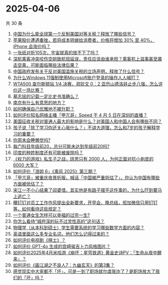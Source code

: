 # 2025-04-06

共 30 条

<!-- BEGIN -->
<!-- 最后更新时间 Sun Apr 06 2025 00:38:49 GMT+0800 (China Standard Time) -->

1. [中国为什么能全球第一个反制美国对等关税？释放了哪些信号？](https://www.zhihu.com/search?q=https%3A%2F%2Fapi.zhihu.com%2Fquestions%2F1891827986178733863)
1. [苹果股价遭遇重挫，若将成本转嫁给消费者，价格将增加 30% 至 40%，iPhone 会涨价吗？](https://www.zhihu.com/search?q=https%3A%2F%2Fapi.zhihu.com%2Fquestions%2F1891765548326548888)
1. [一张纸对折105次，宇宙就真的放不下了吗？](https://www.zhihu.com/search?q=https%3A%2F%2Fapi.zhihu.com%2Fquestions%2F428831824)
1. [深航乘客冲突咬伤空姐致航班延误，责任应该由谁承担？乘客机上滋事甚至袭击空乘，可能面临哪些法律后果？](https://www.zhihu.com/search?q=https%3A%2F%2Fapi.zhihu.com%2Fquestions%2F1890720995729463043)
1. [中国政府发布关于反对美国滥施关税的立场声明，释放了什么信号？](https://www.zhihu.com/search?q=https%3A%2F%2Fapi.zhihu.com%2Fquestions%2F1891929282139349900)
1. [为什么Windows 11强制使用Microsoft账户登录的操作人人喊打？](https://www.zhihu.com/search?q=https%3A%2F%2Fapi.zhihu.com%2Fquestions%2F533867947)
1. [WTA500 查尔斯顿站 1/4 决赛，郑钦文 0：2 亚历山德洛娃止步八强，怎么评价这一场比赛？](https://www.zhihu.com/search?q=https%3A%2F%2Fapi.zhihu.com%2Fquestions%2F1891679816706672553)
1. [墓志铭的记载一定比史书准确么？](https://www.zhihu.com/search?q=https%3A%2F%2Fapi.zhihu.com%2Fquestions%2F6654559925)
1. [南京有什么有意思的地方？](https://www.zhihu.com/search?q=https%3A%2F%2Fapi.zhihu.com%2Fquestions%2F26961037)
1. [如何确保自己优雅地不被升职？](https://www.zhihu.com/search?q=https%3A%2F%2Fapi.zhihu.com%2Fquestions%2F1888321671871582539)
1. [如何评价知名网络主播「甲亢哥」Speed 于 4 月 5 日在深圳的直播？](https://www.zhihu.com/search?q=https%3A%2F%2Fapi.zhihu.com%2Fquestions%2F1891034650614428907)
1. [美国征收关税对普通人最大的影响是什么？对美国人和中国人会有哪些不同？](https://www.zhihu.com/search?q=https%3A%2F%2Fapi.zhihu.com%2Fquestions%2F1891786918640969592)
1. [孩子说「除了学习你还关心我什么？」不讲大道理，怎么和7岁的孩子解释学习的重要？](https://www.zhihu.com/search?q=https%3A%2F%2Fapi.zhihu.com%2Fquestions%2F1891016894519169723)
1. [你周末会睡懒觉吗?](https://www.zhihu.com/search?q=https%3A%2F%2Fapi.zhihu.com%2Fquestions%2F659583480)
1. [每门科目年级前20，总分可能未达到年级前20吗?](https://www.zhihu.com/search?q=https%3A%2F%2Fapi.zhihu.com%2Fquestions%2F11132670769)
1. [印度的种姓制度还有可能被废除吗？](https://www.zhihu.com/search?q=https%3A%2F%2Fapi.zhihu.com%2Fquestions%2F9661972875)
1. [《权力的游戏》私生子之战，琼恩只有 2000 人，为何正面对抗小剥皮的 6000 大军？](https://www.zhihu.com/search?q=https%3A%2F%2Fapi.zhihu.com%2Fquestions%2F484268527)
1. [如何评价「浪姐 6」《乘风 2025》第三期？](https://www.zhihu.com/search?q=https%3A%2F%2Fapi.zhihu.com%2Fquestions%2F1891345248233448343)
1. [「甲亢哥」被重庆夜景折服，喊话「中国被严重低估了」，你认为中国有哪些方面被低估了？](https://www.zhihu.com/search?q=https%3A%2F%2Fapi.zhihu.com%2Fquestions%2F1891407039567192275)
1. [宋江一不小心结果了阎婆惜，其实他是有路子摆平这件事的，为什么吓到要马上逃亡？](https://www.zhihu.com/search?q=https%3A%2F%2Fapi.zhihu.com%2Fquestions%2F663197298)
1. [曝钉钉对员工工作作风提出全新要求，开早会、晚总结，拒加微信只用钉钉等，如何看待这些规定？](https://www.zhihu.com/search?q=https%3A%2F%2Fapi.zhihu.com%2Fquestions%2F1891187407463874857)
1. [一个普通女生怎样可以幸福的过完一生?](https://www.zhihu.com/search?q=https%3A%2F%2Fapi.zhihu.com%2Fquestions%2F442072646)
1. [你怎么看待“城府深的玩不过灵性高的”这句话？](https://www.zhihu.com/search?q=https%3A%2F%2Fapi.zhihu.com%2Fquestions%2F1890808461815703369)
1. [物理学（从本科到硕士）学生需要系统的学习哪些数学方面的内容？](https://www.zhihu.com/search?q=https%3A%2F%2Fapi.zhihu.com%2Fquestions%2F24159828)
1. [英语里面这么多专业名词，他们怎么记得过来的？](https://www.zhihu.com/search?q=https%3A%2F%2Fapi.zhihu.com%2Fquestions%2F15058995020)
1. [如何评价电视剧《棋士》？](https://www.zhihu.com/search?q=https%3A%2F%2Fapi.zhihu.com%2Fquestions%2F1888505705922793871)
1. [如何评价 GPT-4o 生成的宫崎骏吉卜力风格图片？](https://www.zhihu.com/search?q=https%3A%2F%2Fapi.zhihu.com%2Fquestions%2F1888947648549052654)
1. [如何评价2025年4月米哈游《崩坏：星穹铁道》黄金史诗PV：「生命从夜中醒来」？](https://www.zhihu.com/search?q=https%3A%2F%2Fapi.zhihu.com%2Fquestions%2F1891825563276117473)
1. [如何评价《画江湖之不良人7：九幽玄天》的第3集？](https://www.zhihu.com/search?q=https%3A%2F%2Fapi.zhihu.com%2Fquestions%2F1891063889262776545)
1. [感觉现实中大家都不「坏」，可是一到了职场就尔虞我诈了？是职场放大了我们的「坏」吗？](https://www.zhihu.com/search?q=https%3A%2F%2Fapi.zhihu.com%2Fquestions%2F1889569113250178450)

<!-- END -->
